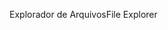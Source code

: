 <span data-ttu-id="dbf0a-101">Explorador de Arquivos</span><span class="sxs-lookup"><span data-stu-id="dbf0a-101">File Explorer</span></span>